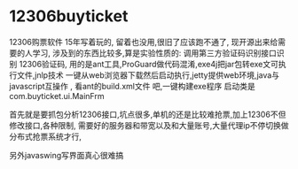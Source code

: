 # 12306buyticket
12306购票软件
15年写着玩的, 留着也没用,很旧了应该跑不通了, 现开源出来给需要的人学习,
涉及到的东西比较多,算是实验性质的:
调用第三方验证码识别接口识别 12306验证码,
用的是ant工具,ProGuard做代码混淆,exe4j把jar包转exe文可执行文件,jnlp技术 一键从web浏览器下载然后启动执行,jetty提供web环境,java与javascript互操作 ,
看ant的build.xml文件 吧,一键构建exe程序
启动类是com.buyticket.ui.MainFrm


首先就是要抓包分析12306接口,坑点很多,单机的还是比较难抢票,加上12306不但修改接口,各种限制,  需要好的服务器和带宽以及和大量账号,大量代理ip不停切换做分布式抢票系统才行,

另外javaswing写界面真心很难搞

